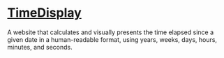# [TimeDisplay](https://github.com/dudushy/TimeDisplay/)
A website that calculates and visually presents the time elapsed since a given date in a human-readable format, using years, weeks, days, hours, minutes, and seconds.
